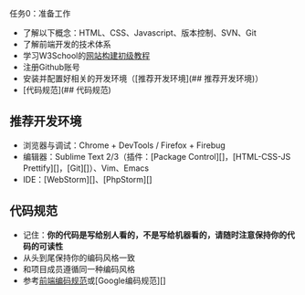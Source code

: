 任务0：准备工作

- 了解以下概念：HTML、CSS、Javascript、版本控制、SVN、Git
- 了解前端开发的技术体系
- 学习W3School的[网站构建初级教程](http://www.w3school.com.cn/web/index.asp)
- 注册Github账号
- 安装并配置好相关的开发环境（[推荐开发环境](## 推荐开发环境)）
- [代码规范](## 代码规范)


## 推荐开发环境
* 浏览器与调试：Chrome + DevTools / Firefox + Firebug
* 编辑器：Sublime Text 2/3（插件：[Package Control][]，[HTML-CSS-JS Prettify][]，[Git][]）、Vim、Emacs
* IDE：[WebStorm][]、[PhpStorm][]

## 代码规范

* 记住：**你的代码是写给别人看的，不是写给机器看的，请随时注意保持你的代码的可读性**
* 从头到尾保持你的编码风格一致
* 和项目成员遵循同一种编码风格
* 参考[前端编码规范](https://github.com/ecomfe/spec)或[Google编码规范][]